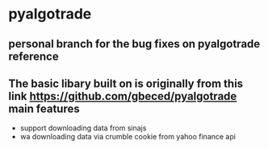 pyalgotrade
===========
personal branch for the bug fixes on pyalgotrade
reference
-------------
The basic libary built on is originally from this link
https://github.com/gbeced/pyalgotrade
main features
-------------
* support downloading data from sinajs
* wa downloading data via crumble cookie from yahoo finance api

